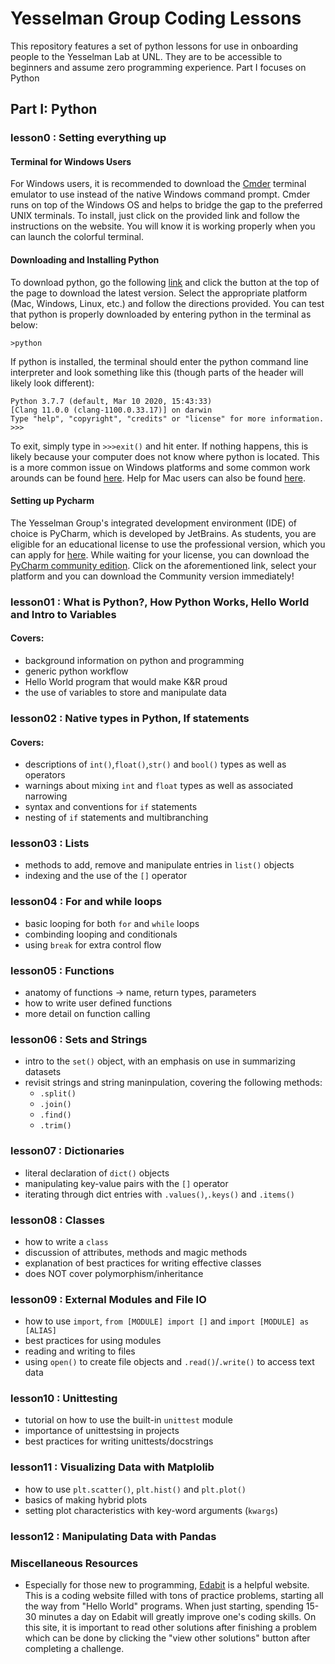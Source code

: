 # Yesselman Group Coding Lessons
This repository features a set of python lessons for use in onboarding people to the Yesselman Lab at UNL. They are to be accessible to beginners and assume zero programming experience. Part I focuses on Python
## **Part I: Python**
### lesson0 : Setting everything up
#### Terminal for Windows Users
For Windows users, it is recommended to download the [Cmder](https://cmder.net/) terminal emulator to use instead of the native Windows command prompt. Cmder runs on top of the Windows OS and helps to bridge the gap to the preferred UNIX terminals. To install, just click on the provided link and follow the instructions on the website. You will know it is working properly when you can launch the colorful terminal.
#### Downloading and Installing Python
To download python, go the following [link](https://www.python.org/downloads/) and click the button at the top of the page to download the latest version. Select the appropriate platform (Mac, Windows, Linux, etc.) and follow the directions provided. You can test that python is properly downloaded by entering python in the terminal as below:

`>python`

If python is installed, the terminal should enter the python command line interpreter and look something like this (though parts of the header will likely look different):

```
Python 3.7.7 (default, Mar 10 2020, 15:43:33)
[Clang 11.0.0 (clang-1100.0.33.17)] on darwin
Type "help", "copyright", "credits" or "license" for more information.
>>> 
```
To exit, simply type in 
`>>>exit()`
and hit enter. If nothing happens, this is likely because your computer does not know where python is located. This is a more common issue on Windows platforms and some common work arounds can be found [here](https://www.pythoncentral.io/add-python-to-path-python-is-not-recognized-as-an-internal-or-external-command/). Help for Mac users can also be found [here](https://docs.python-guide.org/starting/install3/osx/).

#### Setting up Pycharm
The Yesselman Group's integrated development environment (IDE) of choice is PyCharm, which is developed by JetBrains. As students, you are eligible for an educational license to use the professional version, which you can apply for [here](https://www.jetbrains.com/community/education/#students). While waiting for your license, you can download the [PyCharm community edition](https://www.jetbrains.com/pycharm/download/#section=mac). Click on the aforementioned link, select your platform and you can download the Community version immediately!

### lesson01 : What is Python?, How Python Works, Hello World and Intro to Variables
#### Covers:
+ background information on python and programming
+ generic python workflow
+ Hello World program that would make K&R proud
+ the use of variables to store and manipulate data
### lesson02 : Native types in Python, If statements
#### Covers:
+ descriptions of `int()`,`float()`,`str()` and `bool()` types as well as operators
+ warnings about mixing `int` and `float` types as well as associated narrowing
+ syntax and conventions for `if` statements
+ nesting of `if` statements and multibranching
### lesson03 : Lists
+ methods to add, remove and manipulate entries in `list()` objects
+ indexing and the use of the `[]` operator
### lesson04 : For and while loops
+ basic looping for both `for` and `while` loops
+ combinding looping and conditionals
+ using `break` for extra control flow
### lesson05 : Functions
+ anatomy of functions -> name, return types, parameters
+ how to write user defined functions
+ more detail on function calling
### lesson06 : Sets and Strings
+ intro to the `set()` object, with an emphasis on use in summarizing datasets
+ revisit strings and string maninpulation, covering the following methods:
	+ `.split()`
	+ `.join()`
	+ `.find()`
	+ `.trim()`
### lesson07 : Dictionaries
+ literal declaration of `dict()` objects 
+ manipulating key-value pairs with the `[]` operator
+ iterating through dict entries with `.values()`,`.keys()` and `.items()`
### lesson08 : Classes
+ how to write a `class`
+ discussion of attributes, methods and magic methods
+ explanation of best practices for writing effective classes
+ does NOT cover polymorphism/inheritance
### lesson09 : External Modules and File IO
+ how to use `import`, `from [MODULE] import []` and `import [MODULE] as [ALIAS]`
+ best practices for using modules 
+ reading and writing to files 
+ using `open()` to create file objects and `.read()`/`.write()` to access text data
### lesson10 : Unittesting
+ tutorial on how to use the built-in `unittest` module
+ importance of unittestsing in projects
+ best practices for writing unittests/docstrings
### lesson11 : Visualizing Data with Matplolib
+ how to use `plt.scatter()`, `plt.hist()` and `plt.plot()`
+ basics of making hybrid plots
+ setting plot characteristics with key-word arguments (`kwargs`)
### lesson12 : Manipulating Data with Pandas
### Miscellaneous Resources
+ Especially for those new to programming, [Edabit](https://edabit.com) is a helpful website. This is a coding website filled with tons of practice problems, starting all the way from "Hello World" programs. When just starting, spending 15-30 minutes a day on Edabit will greatly improve one's coding skills. On this site, it is important to read other solutions after finishing a problem which can be done by clicking the "view other solutions" button after completing a challenge.

